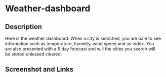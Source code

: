 # Weather-dashboard

## Description

Here is the weather dashboard. When a city is searched, you are bale to see information such as temperature, humidty, wind speed and uv index. You are also presented with a 5 day forecast and will the cities you search will be stored unlessed cleared.

## Screenshot and Links
